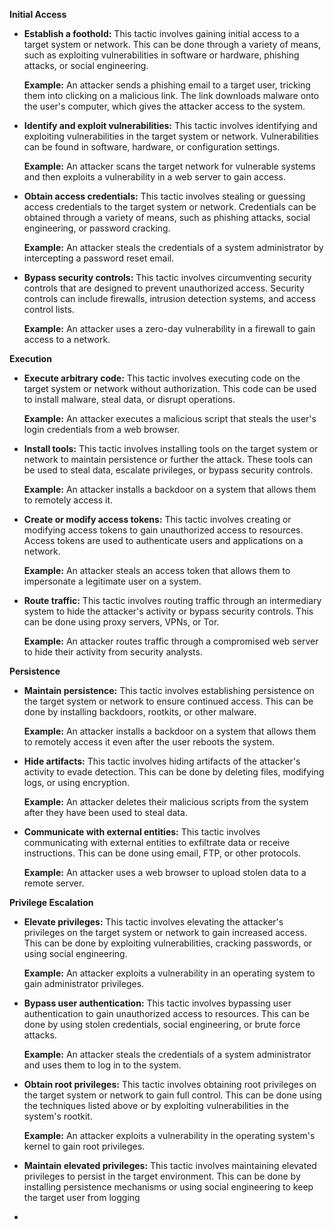 **Initial Access**

- **Establish a foothold:** This tactic involves gaining initial access to a target system or network. This can be done through a variety of means, such as exploiting vulnerabilities in software or hardware, phishing attacks, or social engineering.
    
    **Example:** An attacker sends a phishing email to a target user, tricking them into clicking on a malicious link. The link downloads malware onto the user's computer, which gives the attacker access to the system.
    
- **Identify and exploit vulnerabilities:** This tactic involves identifying and exploiting vulnerabilities in the target system or network. Vulnerabilities can be found in software, hardware, or configuration settings.
    
    **Example:** An attacker scans the target network for vulnerable systems and then exploits a vulnerability in a web server to gain access.
    
- **Obtain access credentials:** This tactic involves stealing or guessing access credentials to the target system or network. Credentials can be obtained through a variety of means, such as phishing attacks, social engineering, or password cracking.
    
    **Example:** An attacker steals the credentials of a system administrator by intercepting a password reset email.
    
- **Bypass security controls:** This tactic involves circumventing security controls that are designed to prevent unauthorized access. Security controls can include firewalls, intrusion detection systems, and access control lists.
    
    **Example:** An attacker uses a zero-day vulnerability in a firewall to gain access to a network.
    

**Execution**

- **Execute arbitrary code:** This tactic involves executing code on the target system or network without authorization. This code can be used to install malware, steal data, or disrupt operations.
    
    **Example:** An attacker executes a malicious script that steals the user's login credentials from a web browser.
    
- **Install tools:** This tactic involves installing tools on the target system or network to maintain persistence or further the attack. These tools can be used to steal data, escalate privileges, or bypass security controls.
    
    **Example:** An attacker installs a backdoor on a system that allows them to remotely access it.
    
- **Create or modify access tokens:** This tactic involves creating or modifying access tokens to gain unauthorized access to resources. Access tokens are used to authenticate users and applications on a network.
    
    **Example:** An attacker steals an access token that allows them to impersonate a legitimate user on a system.
    
- **Route traffic:** This tactic involves routing traffic through an intermediary system to hide the attacker's activity or bypass security controls. This can be done using proxy servers, VPNs, or Tor.
    
    **Example:** An attacker routes traffic through a compromised web server to hide their activity from security analysts.
    

**Persistence**

- **Maintain persistence:** This tactic involves establishing persistence on the target system or network to ensure continued access. This can be done by installing backdoors, rootkits, or other malware.
    
    **Example:** An attacker installs a backdoor on a system that allows them to remotely access it even after the user reboots the system.
    
- **Hide artifacts:** This tactic involves hiding artifacts of the attacker's activity to evade detection. This can be done by deleting files, modifying logs, or using encryption.
    
    **Example:** An attacker deletes their malicious scripts from the system after they have been used to steal data.
    
- **Communicate with external entities:** This tactic involves communicating with external entities to exfiltrate data or receive instructions. This can be done using email, FTP, or other protocols.
    
    **Example:** An attacker uses a web browser to upload stolen data to a remote server.
    

**Privilege Escalation**

- **Elevate privileges:** This tactic involves elevating the attacker's privileges on the target system or network to gain increased access. This can be done by exploiting vulnerabilities, cracking passwords, or using social engineering.
    
    **Example:** An attacker exploits a vulnerability in an operating system to gain administrator privileges.
    
- **Bypass user authentication:** This tactic involves bypassing user authentication to gain unauthorized access to resources. This can be done by using stolen credentials, social engineering, or brute force attacks.
    
    **Example:** An attacker steals the credentials of a system administrator and uses them to log in to the system.
    
- **Obtain root privileges:** This tactic involves obtaining root privileges on the target system or network to gain full control. This can be done using the techniques listed above or by exploiting vulnerabilities in the system's rootkit.
    
    **Example:** An attacker exploits a vulnerability in the operating system's kernel to gain root privileges.
    
- **Maintain elevated privileges:** This tactic involves maintaining elevated privileges to persist in the target environment. This can be done by installing persistence mechanisms or using social engineering to keep the target user from logging
- 